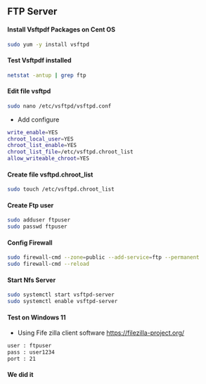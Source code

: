 ## FTP Server

#### Install Vsftpdf Packages on Cent OS
```bash
sudo yum -y install vsftpd
```
#### Test Vsftpdf installed
```bash
netstat -antup | grep ftp
```
#### Edit file vsftpd
```bash
sudo nano /etc/vsftpd/vsftpd.conf
```
+ Add configure
```bash
write_enable=YES
chroot_local_user=YES
chroot_list_enable=YES
chroot_list_file=/etc/vsftpd.chroot_list
allow_writeable_chroot=YES
```
#### Create file vsftpd.chroot_list
```bash
sudo touch /etc/vsftpd.chroot_list
```
#### Create Ftp user
```bash
sudo adduser ftpuser
sudo passwd ftpuser
```
#### Config Firewall
```bash
sudo firewall-cmd --zone=public --add-service=ftp --permanent
sudo firewall-cmd --reload
```
#### Start Nfs Server
```bash
sudo systemctl start vsftpd-server
sudo systemctl enable vsftpd-server
```
#### Test on Windows 11
+ Using Fife zilla client software  https://filezilla-project.org/
```bash
user : ftpuser
pass : user1234
port : 21
```
#### We did it

